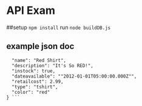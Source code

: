 # API Exam

##setup
 ```npm install```
 run ``` node buildDB.js ```


## example json doc

``` {
  "name": "Red Shirt",
  "description": "It's So RED!",
  "instock": true,
  "dateavailable": ""2012-01-01T05:00:00.000Z"",
  "retailcost": 2.99,
  "type": "tshirt",
  "color": "red"
} ```
